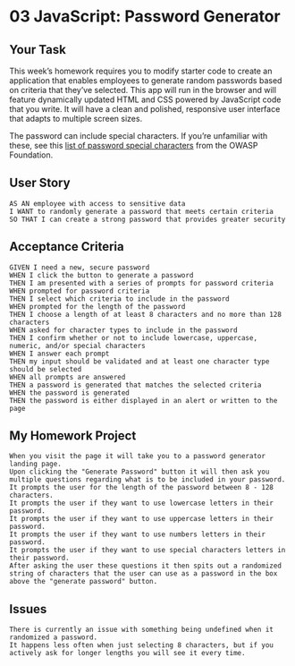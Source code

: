 # 03 JavaScript: Password Generator

## Your Task

This week’s homework requires you to modify starter code to create an application that enables employees to generate random passwords based on criteria that they’ve selected. This app will run in the browser and will feature dynamically updated HTML and CSS powered by JavaScript code that you write. It will have a clean and polished, responsive user interface that adapts to multiple screen sizes.

The password can include special characters. If you’re unfamiliar with these, see this [list of password special characters](https://www.owasp.org/index.php/Password_special_characters) from the OWASP Foundation.

## User Story

```
AS AN employee with access to sensitive data
I WANT to randomly generate a password that meets certain criteria
SO THAT I can create a strong password that provides greater security
```

## Acceptance Criteria

```
GIVEN I need a new, secure password
WHEN I click the button to generate a password
THEN I am presented with a series of prompts for password criteria
WHEN prompted for password criteria
THEN I select which criteria to include in the password
WHEN prompted for the length of the password
THEN I choose a length of at least 8 characters and no more than 128 characters
WHEN asked for character types to include in the password
THEN I confirm whether or not to include lowercase, uppercase, numeric, and/or special characters
WHEN I answer each prompt
THEN my input should be validated and at least one character type should be selected
WHEN all prompts are answered
THEN a password is generated that matches the selected criteria
WHEN the password is generated
THEN the password is either displayed in an alert or written to the page
```

## My Homework Project

```
When you visit the page it will take you to a password generator landing page. 
Upon clicking the "Generate Password" button it will then ask you multiple questions regarding what is to be included in your password.
It prompts the user for the length of the password between 8 - 128 characters.
It prompts the user if they want to use lowercase letters in their password.
It prompts the user if they want to use uppercase letters in their password.
It prompts the user if they want to use numbers letters in their password.
It prompts the user if they want to use special characters letters in their password.
After asking the user these questions it then spits out a randomized string of characters that the user can use as a password in the box above the "generate password" button. 
```

## Issues

```
There is currently an issue with something being undefined when it randomized a password.
It happens less often when just selecting 8 characters, but if you actively ask for longer lengths you will see it every time. 
```
